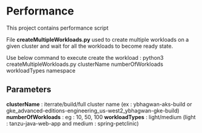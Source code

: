 # Performance
This project contains performance script


File **createMultipleWorkloads.py** used to create multiple workloads on a given cluster and wait for all the workloads to become ready state.

Use below command to execute create the workload : 
python3 createMultipleWorkloads.py clusterName numberOfWorkloads workloadTypes namespace

**Parameters**
-------
**clusterName** : iterrate/build/full cluster name (ex : ybhagwan-aks-build or gke_advanced-editions-engineering_us-west2_ybhagwan-gke-build)
**numberOfWorkloads** : eg : 10, 50, 100
**workloadTypes** : light/medium (light : tanzu-java-web-app and medium : spring-petclinic)
